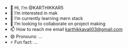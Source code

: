 - 👋 Hi, I’m @KARTHIKKAR5
- 👀 I’m interested in mak
- 🌱 I’m currently learning mern stack
- 💞️ I’m looking to collaborate on project making
- 📫 How to reach me email karthikkavali03@gmail.com
- 😄 Pronouns: ...
- ⚡ Fun fact: ...

<!---
KARTHIKKAR5/KARTHIKKAR5 is a ✨ special ✨ repository because its `README.md` (this file) appears on your GitHub profile.
You can click the Preview link to take a look at your changes.
--->
